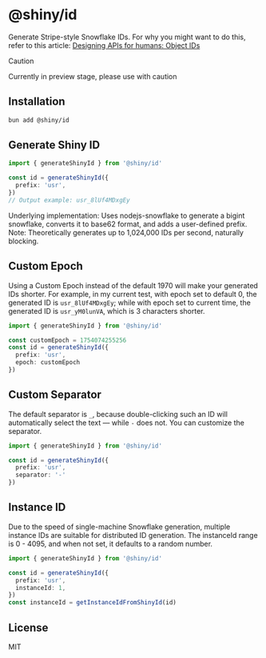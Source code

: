 # @shiny/id

Generate Stripe-style Snowflake IDs. For why you might want to do this, refer to this article: [Designing APIs for humans: Object IDs](https://dev.to/stripe/designing-apis-for-humans-object-ids-3o5a)

> [!CAUTION]
> Currently in preview stage, please use with caution

## Installation

```bash
bun add @shiny/id
```

## Generate Shiny ID

```typescript
import { generateShinyId } from '@shiny/id'

const id = generateShinyId({
  prefix: 'usr',
})
// Output example: usr_8lUf4MDxgEy
```

Underlying implementation: Uses nodejs-snowflake to generate a bigint snowflake, converts it to base62 format, and adds a user-defined prefix.
Note: Theoretically generates up to 1,024,000 IDs per second, naturally blocking.

## Custom Epoch

Using a Custom Epoch instead of the default 1970 will make your generated IDs shorter.
For example, in my current test, with epoch set to default 0, the generated ID is `usr_8lUf4MDxgEy`; while with epoch set to current time, the generated ID is `usr_yM0lunVA`, which is 3 characters shorter.

```typescript
import { generateShinyId } from '@shiny/id'

const customEpoch = 1754074255256
const id = generateShinyId({
  prefix: 'usr',
  epoch: customEpoch
})
```

## Custom Separator

The default separator is `_`, because double-clicking such an ID will automatically select the text — while `-` does not. You can customize the separator.

```typescript
import { generateShinyId } from '@shiny/id'

const id = generateShinyId({
  prefix: 'usr',
  separator: '-'
})
```

## Instance ID

Due to the speed of single-machine Snowflake generation, multiple instance IDs are suitable for distributed ID generation.
The instanceId range is 0 - 4095, and when not set, it defaults to a random number.

```typescript
import { generateShinyId } from '@shiny/id'

const id = generateShinyId({
  prefix: 'usr',
  instanceId: 1,
})
const instanceId = getInstanceIdFromShinyId(id)
```

## License

MIT

